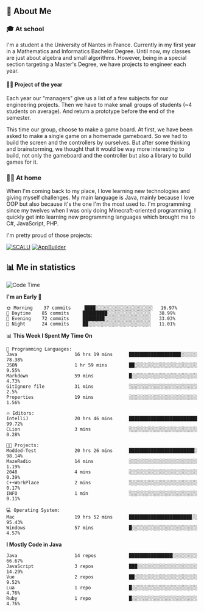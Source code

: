 ## 👀 About Me

### 🎓 At school

I'm a student a the University of Nantes in France. Currently in my first year in a Mathematics and Informatics Bachelor Degree. Until now, my classes are just about algebra and small algorithms. However, being in a special section targeting a Master's Degree, we have projects to engineer each year. 

#### 🔧🔬 Project of the year

Each year our "managers" give us a list of a few subjects for our engineering projects. Then we have to make small groups of students (~4 students on average). And return a prototype before the end of the semester.

This time our group, choose to make a game board. At first, we have been asked to make a single game on a homemade gameboard. So we had to build the screen and the controllers by ourselves. 
But after some thinking and brainstorming, we thought that it would be way more interesting to build, not only the gameboard and the controller but also a library to build games for it.

### 👨‍💻 At home

When I'm coming back to my place, I love learning new technologies and giving myself challenges. My main language is Java, mainly because I love OOP but also because it's the one I'm the most used to. I'm programming since my twelves when I was only doing Minecraft-oriented programming.  I quickly get into learning new programming languages which brought me to C#, JavaScript, PHP. 

I'm pretty proud of those projects:

[![SCALU](https://github-readme-stats.vercel.app/api/pin?username=renardfute&repo=SCALU)](https://github.com/renardfute/scalu)
[![AppBuilder](https://github-readme-stats.vercel.app/api/pin?username=pulsedev2&repo=AppBuilder)](https://github.com/pulsedev2/AppBuilder)

## 📊 Me in statistics
<!--START_SECTION:waka-->
![Code Time](http://img.shields.io/badge/Code%20Time-63%20hrs%2011%20mins-blue)

**I'm an Early 🐤** 

```text
🌞 Morning    37 commits     ████░░░░░░░░░░░░░░░░░░░░░   16.97% 
🌆 Daytime    85 commits     █████████░░░░░░░░░░░░░░░░   38.99% 
🌃 Evening    72 commits     ████████░░░░░░░░░░░░░░░░░   33.03% 
🌙 Night      24 commits     ██░░░░░░░░░░░░░░░░░░░░░░░   11.01%

```


📊 **This Week I Spent My Time On** 

```text
💬 Programming Languages: 
Java                     16 hrs 19 mins      ███████████████████░░░░░░   78.38% 
JSON                     1 hr 59 mins        ██░░░░░░░░░░░░░░░░░░░░░░░   9.55% 
Markdown                 59 mins             █░░░░░░░░░░░░░░░░░░░░░░░░   4.73% 
GitIgnore file           31 mins             ░░░░░░░░░░░░░░░░░░░░░░░░░   2.5% 
Properties               19 mins             ░░░░░░░░░░░░░░░░░░░░░░░░░   1.56%

🔥 Editors: 
IntelliJ                 20 hrs 46 mins      █████████████████████████   99.72% 
CLion                    3 mins              ░░░░░░░░░░░░░░░░░░░░░░░░░   0.28%

🐱‍💻 Projects: 
Modded-Test              20 hrs 26 mins      ████████████████████████░   98.14% 
MazeRadio                14 mins             ░░░░░░░░░░░░░░░░░░░░░░░░░   1.19% 
2048                     4 mins              ░░░░░░░░░░░░░░░░░░░░░░░░░   0.39% 
C++WorkPlace             2 mins              ░░░░░░░░░░░░░░░░░░░░░░░░░   0.17% 
INFO                     1 min               ░░░░░░░░░░░░░░░░░░░░░░░░░   0.11%

💻 Operating System: 
Mac                      19 hrs 52 mins      ███████████████████████░░   95.43% 
Windows                  57 mins             █░░░░░░░░░░░░░░░░░░░░░░░░   4.57%

```

**I Mostly Code in Java** 

```text
Java                     14 repos            ████████████████░░░░░░░░░   66.67% 
JavaScript               3 repos             ███░░░░░░░░░░░░░░░░░░░░░░   14.29% 
Vue                      2 repos             ██░░░░░░░░░░░░░░░░░░░░░░░   9.52% 
Lua                      1 repo              █░░░░░░░░░░░░░░░░░░░░░░░░   4.76% 
Ruby                     1 repo              █░░░░░░░░░░░░░░░░░░░░░░░░   4.76%

```



<!--END_SECTION:waka-->
